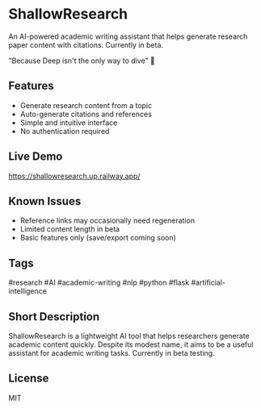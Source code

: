 # ShallowResearch

An AI-powered academic writing assistant that helps generate research paper content with citations. Currently in beta.

"Because Deep isn't the only way to dive" 🌊

## Features
- Generate research content from a topic
- Auto-generate citations and references
- Simple and intuitive interface
- No authentication required

## Live Demo
https://shallowresearch.up.railway.app/


## Known Issues
- Reference links may occasionally need regeneration
- Limited content length in beta
- Basic features only (save/export coming soon)

## Tags
#research #AI #academic-writing #nlp #python #flask #artificial-intelligence

## Short Description
ShallowResearch is a lightweight AI tool that helps researchers generate academic content quickly. Despite its modest name, it aims to be a useful assistant for academic writing tasks. Currently in beta testing.

## License
MIT
